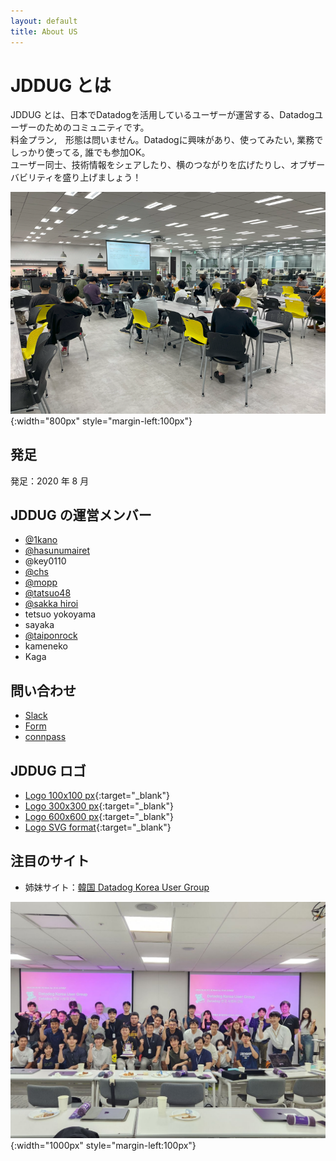 ```yaml
---
layout: default
title: About US
---
```


# JDDUG とは

JDDUG とは、日本でDatadogを活用しているユーザーが運営する、Datadogユーザーのためのコミュニティです。  
料金プラン,　形態は問いません。Datadogに興味があり、使ってみたい, 業務でしっかり使ってる, 誰でも参加OK。  
ユーザー同士、技術情報をシェアしたり、横のつながりを広げたりし、オブザーバビリティを盛り上げましょう！

![集合写真](/assets/images/top_meetup.png){:width="800px" style="margin-left:100px"}


## 発足

発足：2020 年 8 月

## JDDUG の運営メンバー

- [@1kano](/authors/1kano)
- [@hasunumairet](/authors/hasunumairet)
- @key0110
- [@chs](/authors/chs)
- [@mopp](/authors/mopp)
- [@tatsuo48](/authors/tatsuo48)
- [@sakka hiroi](/authors/shiroi)
- tetsuo yokoyama
- sayaka
- [@taiponrock](/authors/taiponrock)
- kameneko
- Kaga

## 問い合わせ

- [Slack](https://t.co/dpBETMaosn)
- [Form](https://forms.gle/SoJrRUvX4FcysogP9)
- [connpass](https://datadog-jp.connpass.com/)

## JDDUG ロゴ

- [Logo 100x100 px](/assets/images/iconJDDUG100.png){:target="_blank"}
- [Logo 300x300 px](/assets/images/iconJDDUG300.png){:target="_blank"}
- [Logo 600x600 px](/assets/images/iconJDDUG600.png){:target="_blank"}
- [Logo SVG format](/assets/images/iconJDDUG.svg){:target="_blank"}

## 注目のサイト

- 姉妹サイト：[韓国 Datadog Korea User Group](https://datadogkrug.vercel.app/about)

![集合写真](/assets/images/krug.jpg){:width="1000px" style="margin-left:100px"}


